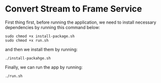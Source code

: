 # Convert Stream to Frame Service

First thing first, before running the application, we need to install necessary dependencies 
by running this command below:

```
sudo chmod +x install-package.sh
sudo chmod +x run.sh 
```

and then we install them by running:

```
./install-packahge.sh
```

Finally, we can run the app by running:

```
./run.sh
```